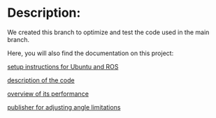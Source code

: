 # Description: 

We created this branch to optimize and test the code used in the main branch. 

Here, you will also find the documentation on this project: 

[setup instructions for Ubuntu and ROS](/rplidar_ros_opt_race_car/doc/setup_ubuntu_ros.md)

[description of the code](/rplidar_ros_opt_race_car/doc/code_description.md)

[overview of its performance](/rplidar_ros_opt_race_car/doc/perf_test.md) 

[publisher for adjusting angle limitations](/rplidar_ros_opt_race_car/doc/radius_publisher.md)

